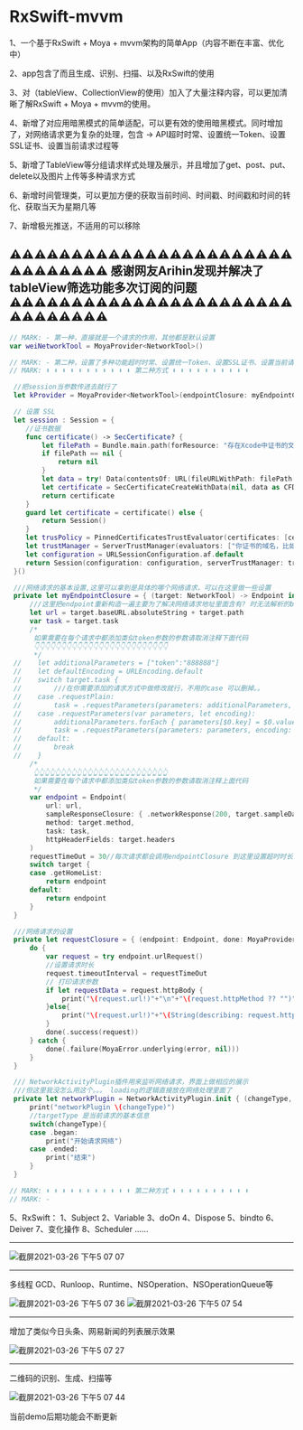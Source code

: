 # RxSwift-mvvm
1、一个基于RxSwift + Moya + mvvm架构的简单App（内容不断在丰富、优化中）

2、app包含了而且生成、识别、扫描、以及RxSwift的使用

3、对（tableView、CollectionView的使用）加入了大量注释内容，可以更加清晰了解RxSwift + Moya + mvvm的使用。

4、新增了对应用暗黑模式的简单适配，可以更有效的使用暗黑模式。同时增加了，对网络请求更为复杂的处理，包含 -> API超时时常、设置统一Token、设置SSL证书、设置当前请求过程等

5、新增了TableView等分组请求样式处理及展示，并且增加了get、post、put、delete以及图片上传等多种请求方式

6、新增时间管理类，可以更加方便的获取当前时间、时间戳、时间戳和时间的转化、获取当天为星期几等

7、新增极光推送，不适用的可以移除

⚠️⚠️⚠️⚠️⚠️⚠️⚠️⚠️⚠️⚠️⚠️⚠️⚠️⚠️⚠️⚠️⚠️⚠️⚠️⚠️⚠️⚠️⚠️⚠️⚠️⚠️⚠️⚠️⚠️⚠️⚠️
感谢网友Arihin发现并解决了tableView筛选功能多次订阅的问题
⚠️⚠️⚠️⚠️⚠️⚠️⚠️⚠️⚠️⚠️⚠️⚠️⚠️⚠️⚠️⚠️⚠️⚠️⚠️⚠️⚠️⚠️⚠️⚠️⚠️⚠️⚠️⚠️⚠️⚠️⚠️
-----------------------------------------------------------------------------------------------------------------------------------------------------------------
``` Swift
// MARK: - 第一种，直接就是一个请求的作用，其他都是默认设置
var weiNetworkTool = MoyaProvider<NetworkTool>()
```
``` Swift
// MARK: - 第二种，设置了多种功能超时时常、设置统一Token、设置SSL证书、设置当前请求过程等，如果程序对请求有要求，那么就要使用第二种
// MARK: ⬇️ ⬇️ ⬇️ ⬇️ ⬇️ ⬇️ ⬇️ ⬇️ ⬇️ ⬇️ ⬇️ 第二种方式 ⬇️ ⬇️ ⬇️ ⬇️ ⬇️ ⬇️ ⬇️ ⬇️ ⬇️ ⬇️

 //把session当参数传进去就行了
 let kProvider = MoyaProvider<NetworkTool>(endpointClosure: myEndpointClosure, requestClosure: requestClosure, session: session, plugins: [networkPlugin], trackInflights: false)

 // 设置 SSL
 let session : Session = {
    //证书数据
    func certificate() -> SecCertificate? {
        let filePath = Bundle.main.path(forResource: "存在Xcode中证书的文件名", ofType: "cer")
        if filePath == nil {
            return nil
        }
        let data = try! Data(contentsOf: URL(fileURLWithPath: filePath ?? ""))
        let certificate = SecCertificateCreateWithData(nil, data as CFData)!
        return certificate
    }
    guard let certificate = certificate() else {
        return Session()
    }
    let trusPolicy = PinnedCertificatesTrustEvaluator(certificates: [certificate], acceptSelfSignedCertificates: false, performDefaultValidation: true, validateHost: true)
    let trustManager = ServerTrustManager(evaluators: ["你证书的域名，比如www.baidu.com或者baidu.com" : trusPolicy])
    let configuration = URLSessionConfiguration.af.default
    return Session(configuration: configuration, serverTrustManager: trustManager)
 }()

 ///网络请求的基本设置,这里可以拿到是具体的哪个网络请求，可以在这里做一些设置
 private let myEndpointClosure = { (target: NetworkTool) -> Endpoint in
     ///这里把endpoint重新构造一遍主要为了解决网络请求地址里面含有? 时无法解析的bug https://github.com/Moya/Moya/issues/1198
     let url = target.baseURL.absoluteString + target.path
     var task = target.task
     /*
      如果需要在每个请求中都添加类似token参数的参数请取消注释下面代码
      👇👇👇👇👇👇👇👇👇👇👇👇👇👇👇👇👇👇👇👇👇👇👇👇👇
      */
 //    let additionalParameters = ["token":"888888"]
 //    let defaultEncoding = URLEncoding.default
 //    switch target.task {
 //        ///在你需要添加的请求方式中做修改就行，不用的case 可以删掉。。
 //    case .requestPlain:
 //        task = .requestParameters(parameters: additionalParameters, encoding: defaultEncoding)
 //    case .requestParameters(var parameters, let encoding):
 //        additionalParameters.forEach { parameters[$0.key] = $0.value }
 //        task = .requestParameters(parameters: parameters, encoding: encoding)
 //    default:
 //        break
 //    }
     /*
      👆👆👆👆👆👆👆👆👆👆👆👆👆👆👆👆👆👆👆👆👆👆👆👆👆
      如果需要在每个请求中都添加类似token参数的参数请取消注释上面代码
      */
     var endpoint = Endpoint(
         url: url,
         sampleResponseClosure: { .networkResponse(200, target.sampleData) },
         method: target.method,
         task: task,
         httpHeaderFields: target.headers
     )
     requestTimeOut = 30//每次请求都会调用endpointClosure 到这里设置超时时长 也可单独每个接口设置
     switch target {
     case .getHomeList:
         return endpoint
     default:
         return endpoint
     }
 }

 ///网络请求的设置
 private let requestClosure = { (endpoint: Endpoint, done: MoyaProvider.RequestResultClosure) in
     do {
         var request = try endpoint.urlRequest()
         //设置请求时长
         request.timeoutInterval = requestTimeOut
         // 打印请求参数
         if let requestData = request.httpBody {
             print("\(request.url!)"+"\n"+"\(request.httpMethod ?? "")"+"发送参数"+"\(String(data: request.httpBody!, encoding: String.Encoding.utf8) ?? "")")
         }else{
             print("\(request.url!)"+"\(String(describing: request.httpMethod))")
         }
         done(.success(request))
     } catch {
         done(.failure(MoyaError.underlying(error, nil)))
     }
 }

 /// NetworkActivityPlugin插件用来监听网络请求，界面上做相应的展示
 ///但这里我没怎么用这个。。。 loading的逻辑直接放在网络处理里面了
 private let networkPlugin = NetworkActivityPlugin.init { (changeType, targetType) in
     print("networkPlugin \(changeType)")
     //targetType 是当前请求的基本信息
     switch(changeType){
     case .began:
         print("开始请求网络")
     case .ended:
         print("结束")
     }
 }

// MARK: ⬆️ ⬆️ ⬆️ ⬆️ ⬆️ ⬆️ ⬆️ ⬆️ ⬆️ ⬆️ ⬆️ 第二种方式 ⬆️ ⬆️ ⬆️ ⬆️ ⬆️ ⬆️ ⬆️ ⬆️ ⬆️ ⬆️
// MARK: -
```

5、RxSwift：
1、Subject
2、Variable
3、doOn
4、Dispose
5、bindto
6、Deiver
7、变化操作
8、Scheduler
......

---------------------------------------------------------------------------------------------------------------------------------------------------------------

![截屏2021-03-26 下午5 07 07](https://user-images.githubusercontent.com/32358366/112608919-df9e7400-8e55-11eb-9b3d-fa371b98ef03.png)


---------------------------------------------------------------------------------------------------------------------------------------------------------------

多线程
GCD、Runloop、Runtime、NSOperation、NSOperationQueue等


![截屏2021-03-26 下午5 07 36](https://user-images.githubusercontent.com/32358366/112608958-eaf19f80-8e55-11eb-8507-f98cffd283ee.png)
![截屏2021-03-26 下午5 07 54](https://user-images.githubusercontent.com/32358366/112608989-f5139e00-8e55-11eb-8dff-4e48f3e234bf.png)


---------------------------------------------------------------------------------------------------------------------------------------------------------------
增加了类似今日头条、网易新闻的列表展示效果

![截屏2021-03-26 下午5 07 27](https://user-images.githubusercontent.com/32358366/112609041-0492e700-8e56-11eb-8cc8-3b687a4649cb.png)


---------------------------------------------------------------------------------------------------------------------------------------------------------------

二维码的识别、生成、扫描等

![截屏2021-03-26 下午5 07 44](https://user-images.githubusercontent.com/32358366/112609097-14123000-8e56-11eb-8732-c02bf49a2d9e.png)

当前demo后期功能会不断更新
